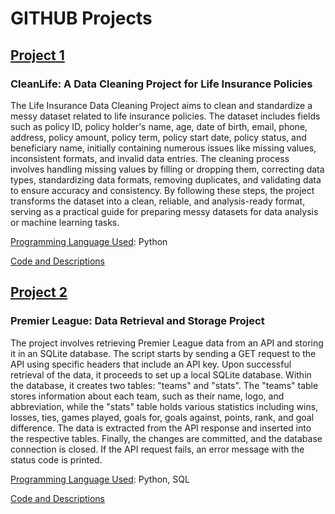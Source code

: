 # GITHUB Projects

## <u>Project 1</u>
### CleanLife: A Data Cleaning Project for Life Insurance Policies
The Life Insurance Data Cleaning Project aims to clean and standardize a messy dataset related to life insurance policies. The dataset includes fields such as policy ID, policy holder's name, age, date of birth, email, phone, address, policy amount, policy term, policy start date, policy status, and beneficiary name, initially containing numerous issues like missing values, inconsistent formats, and invalid data entries. The cleaning process involves handling missing values by filling or dropping them, correcting data types, standardizing data formats, removing duplicates, and validating data to ensure accuracy and consistency. By following these steps, the project transforms the dataset into a clean, reliable, and analysis-ready format, serving as a practical guide for preparing messy datasets for data analysis or machine learning tasks.

<u>Programming Language Used</u>: Python

[Code and Descriptions](https://github.com/jeanmarcien/cleanlife/tree/main)

## <u>Project 2</u>
### Premier League: Data Retrieval and Storage Project
The project involves retrieving Premier League data from an API and storing it in an SQLite database. The script starts by sending a GET request to the API using specific headers that include an API key. Upon successful retrieval of the data, it proceeds to set up a local SQLite database. Within the database, it creates two tables: "teams" and "stats". The "teams" table stores information about each team, such as their name, logo, and abbreviation, while the "stats" table holds various statistics including wins, losses, ties, games played, goals for, goals against, points, rank, and goal difference. The data is extracted from the API response and inserted into the respective tables. Finally, the changes are committed, and the database connection is closed. If the API request fails, an error message with the status code is printed.

<u>Programming Language Used</u>: Python, SQL

[Code and Descriptions](https://github.com/jeanmarcien/premier_league_table_season_2022-2023)
